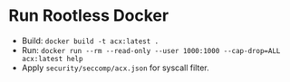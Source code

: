 # Run Rootless Docker

- Build: `docker build -t acx:latest .`
- Run: `docker run --rm --read-only --user 1000:1000 --cap-drop=ALL acx:latest help`
- Apply `security/seccomp/acx.json` for syscall filter.
